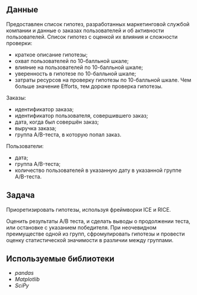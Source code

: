 ## Данные
Предоставлен список гипотез, разработанных маркетинговой службой компании и данные о заказах пользователей и об активности пользователей.
Список гипотез с оценкой их влияния и сложности проверки:
- краткое описание гипотезы;
- охват пользователей по 10-балльной шкале;
- влияние на пользователей по 10-балльной шкале;
- уверенность в гипотезе по 10-балльной шкале;
- затраты ресурсов на проверку гипотезы по 10-балльной шкале. Чем больше значение Efforts, тем дороже проверка гипотезы.

Заказы:
- идентификатор заказа;
- идентификатор пользователя, совершившего заказ;
- дата, когда был совершён заказ;
- выручка заказа;
- группа A/B-теста, в которую попал заказ.

Пользователи:
- дата;
- группа A/B-теста;
- количество пользователей в указанную дату в указанной группе A/B-теста.


## Задача

Приоретизировать гипотезы, используя фреймворки ICE и RICE.

Оценить результаты А/B теста, и сделать выводы о продолжении теста, или остановке с указанием победителя. При неочевидном преимуществе одной из групп, сфромулировать гипотезы и  провести оценку статистической значимости в различии между группами.


## Используемые библиотеки

* *pandas*
* *Matplotlib*
* *SciPy*
